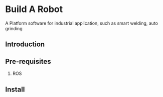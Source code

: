 # Build A Robot
A Platform software for industrial application, such as smart welding, auto grinding

## Introduction


## Pre-requisites
1. ROS

## Install


## 